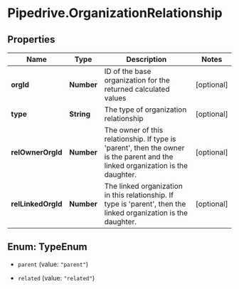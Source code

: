 # Pipedrive.OrganizationRelationship

## Properties

Name | Type | Description | Notes
------------ | ------------- | ------------- | -------------
**orgId** | **Number** | ID of the base organization for the returned calculated values | [optional] 
**type** | **String** | The type of organization relationship | [optional] 
**relOwnerOrgId** | **Number** | The owner of this relationship. If type is &#39;parent&#39;, then the owner is the parent and the linked organization is the daughter. | [optional] 
**relLinkedOrgId** | **Number** | The linked organization in this relationship. If type is &#39;parent&#39;, then the linked organization is the daughter. | [optional] 



## Enum: TypeEnum


* `parent` (value: `"parent"`)

* `related` (value: `"related"`)





